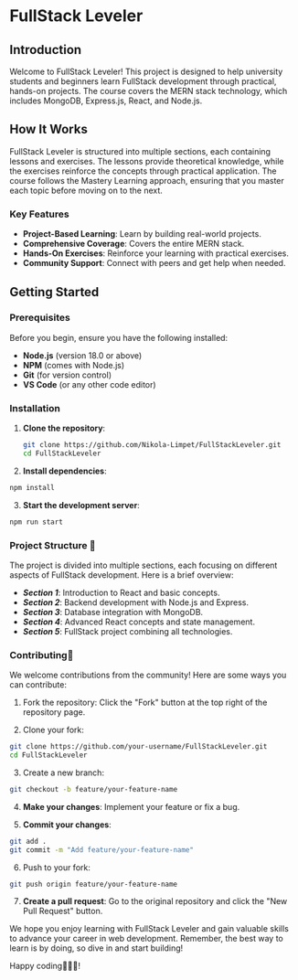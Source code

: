 # FullStack Leveler

## Introduction

Welcome to FullStack Leveler! This project is designed to help university students and beginners learn FullStack development through practical, hands-on projects. The course covers the MERN stack technology, which includes MongoDB, Express.js, React, and Node.js.

## How It Works

FullStack Leveler is structured into multiple sections, each containing lessons and exercises. The lessons provide theoretical knowledge, while the exercises reinforce the concepts through practical application. The course follows the Mastery Learning approach, ensuring that you master each topic before moving on to the next.

### Key Features

- **Project-Based Learning**: Learn by building real-world projects.
- **Comprehensive Coverage**: Covers the entire MERN stack.
- **Hands-On Exercises**: Reinforce your learning with practical exercises.
- **Community Support**: Connect with peers and get help when needed.

## Getting Started

### Prerequisites

Before you begin, ensure you have the following installed:

- **Node.js** (version 18.0 or above)
- **NPM** (comes with Node.js)
- **Git** (for version control)
- **VS Code** (or any other code editor)

### Installation

1. **Clone the repository**:
   ```bash
   git clone https://github.com/Nikola-Limpet/FullStackLeveler.git
   cd FullStackLeveler
   ```
2. **Install dependencies**:

```bash
npm install
```

3. **Start the development server**:

```bash
npm run start
```

### Project Structure 📏

The project is divided into multiple sections, each focusing on different aspects of FullStack development. Here is a brief overview:

- **_Section 1_**: Introduction to React and basic concepts.
- **_Section 2_**: Backend development with Node.js and Express.
- **_Section 3_**: Database integration with MongoDB.
- **_Section 4_**: Advanced React concepts and state management.
- **_Section 5_**: FullStack project combining all technologies.

### Contributing🤝

We welcome contributions from the community! Here are some ways you can contribute:

1. Fork the repository: Click the "Fork" button at the top right of the repository page.

2. Clone your fork:

```bash
git clone https://github.com/your-username/FullStackLeveler.git
cd FullStackLeveler
```

3. Create a new branch:

```bash
git checkout -b feature/your-feature-name
```

4. **Make your changes**: Implement your feature or fix a bug.

5. **Commit your changes**:

```bash
git add .
git commit -m "Add feature/your-feature-name"
```

6. Push to your fork:

```bash
git push origin feature/your-feature-name
```

7. **Create a pull request**: Go to the original repository and click the "New Pull Request" button.

We hope you enjoy learning with FullStack Leveler and gain valuable skills to advance your career in web development. Remember, the best way to learn is by doing, so dive in and start building!

Happy coding🙏💫🔎!
